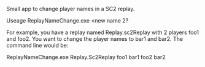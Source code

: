 Small app to change player names in a SC2 replay.

Useage
ReplayNameChange.exe <replay name> <orginal name1> <new name1> <origina name2> <new name 2?

For example, you have a replay named Replay.sc2Replay with 2 players foo1 and foo2.  You want to change the player names to bar1 and bar2.  The command line would be:

ReplayNameChange.exe Replay.Sc2Replay foo1 bar1 foo2 bar2
